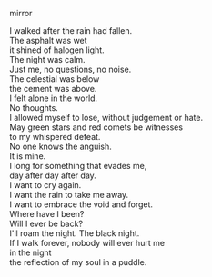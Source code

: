 mirror

<p>I walked after the rain had fallen.<br>
The asphalt was wet<br> 
it shined of halogen light.<br>
The night was calm.<br>
Just me, no questions, no noise.<br>
The celestial was below<br>
the cement was above.<br>
I felt alone in the world.<br> 
No thoughts.<br> 
I allowed myself to lose, without judgement or hate.<br> 
May green stars and red comets be witnesses <br>
to my whispered defeat.<br>
No one knows the anguish.<br> 
It is mine.<br>
I long for something that evades me,<br>
day after day after day.<br>
I want to cry again.<br>
I want the rain to take me away.<br>
I want to embrace the void and forget.<br>
Where have I been?<br>
Will I ever be back?<br>
I'll roam the night. The black night.<br>
If I walk forever, nobody will ever hurt me<br>
in the night<br>
the reflection of my soul in a puddle.<br></p>